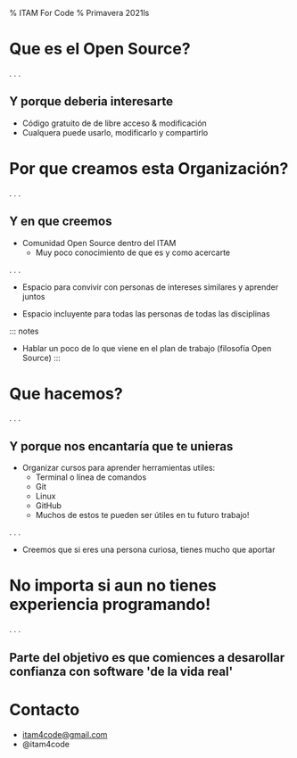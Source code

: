 
% ITAM For Code
% Primavera 2021ls

# Que es el Open Source?

. . .

## Y porque deberia interesarte

- Código gratuito de de libre acceso & modificación
- Cualquera puede usarlo, modificarlo y compartirlo

# Por que creamos esta Organización?

. . .

## Y en que creemos

- Comunidad Open Source dentro del ITAM
	- Muy poco conocimiento de que es y como acercarte

. . .

- Espacio para convivir con personas de intereses similares y aprender juntos

- Espacio incluyente para todas las personas de todas las disciplinas

::: notes
- Hablar un poco de lo que viene en el plan de trabajo (filosofía Open Source)
:::

# Que hacemos?

. . .

## Y porque nos encantaría que te unieras

- Organizar cursos para aprender herramientas utiles:
	- Terminal o línea de comandos
	- Git
	- Linux
	- GitHub
	- Muchos de estos te pueden ser útiles en tu futuro trabajo!

. . .

- Creemos que si eres una persona curiosa, tienes mucho que aportar

# No importa si aun no tienes experiencia programando!

. . .

## Parte del objetivo es que comiences a desarollar confianza con software 'de la vida real'

# Contacto

- itam4code@gmail.com
- @itam4code